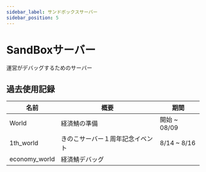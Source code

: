 ```yaml
---
sidebar_label: サンドボックスサーバー
sidebar_position: 5
---
```

# SandBoxサーバー
運営がデバッグするためのサーバー

## 過去使用記録
| 名前 | 概要 | 期間 |
| - | - | - |
| World | 経済鯖の準備 | 開始 ~ 08/09 |
| 1th_world | きのこサーバー１周年記念イベント | 8/14 ~ 8/16 |
| economy_world | 経済鯖デバッグ |  |
